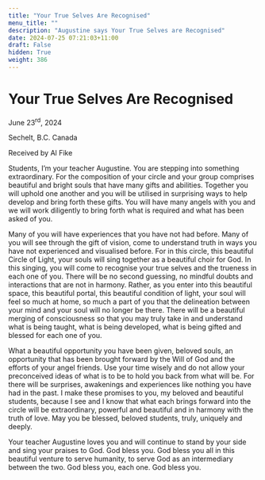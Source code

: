 ```yaml
---
title: "Your True Selves Are Recognised"
menu_title: ""
description: "Augustine says Your True Selves are Recognised"
date: 2024-07-25 07:21:03+11:00
draft: False
hidden: True
weight: 386
---
```

# Your True Selves Are Recognised

June 23<sup>rd</sup>, 2024

Sechelt, B.C. Canada

Received by Al Fike 


Students, I’m your teacher Augustine. You are stepping into something extraordinary. For the composition of your circle and your group comprises beautiful and bright souls that have many gifts and abilities. Together you will uphold one another and you will be utilised in surprising ways to help develop and bring forth these gifts. You will have many angels with you and we will work diligently to bring forth what is required and what has been asked of you.

Many of you will have experiences that you have not had before. Many of you will see through the gift of vision, come to understand truth in ways you have not experienced and visualised before. For in this circle, this beautiful Circle of Light, your souls will sing together as a beautiful choir for God. In this singing, you will come to recognise your true selves and the trueness in each one of you. There will be no second guessing, no mindful doubts and interactions that are not in harmony. Rather, as you enter into this beautiful space, this beautiful portal, this beautiful condition of light, your soul will feel so much at home, so much a part of you that the delineation between your mind and your soul will no longer be there. There will be a beautiful merging of consciousness so that you may truly take in and understand what is being taught, what is being developed, what is being gifted and blessed for each one of you.

What a beautiful opportunity you have been given, beloved souls, an opportunity that has been brought forward by the Will of God and the efforts of your angel friends. Use your time wisely and do not allow your preconceived ideas of what is to be to hold you back from what will be. For there will be surprises, awakenings and experiences like nothing you have had in the past. I make these promises to you, my beloved and beautiful students, because I see and I know that what each brings forward into the circle will be extraordinary, powerful and beautiful and in harmony with the truth of love. May you be blessed, beloved students, truly, uniquely and deeply.

Your teacher Augustine loves you and will continue to stand by your side and sing your praises to God. God bless you. God bless you all in this beautiful venture to serve humanity, to serve God as an intermediary between the two. God bless you, each one. God bless you.